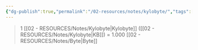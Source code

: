 ```yaml
---
{"dg-publish":true,"permalink":"/02-resources/notes/kylobyte/","tags":["mathe/binärzahlen"]}
---
```


>1 [[02 - RESOURCES/Notes/Kylobyte\|Kylobyte]] ([[02 - RESOURCES/Notes/Kylobyte\|KB]]) = 1.000 [[02 - RESOURCES/Notes/Byte\|Byte]]